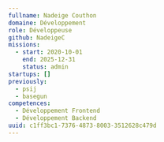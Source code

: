 ```yaml
---
fullname: Nadeige Couthon
domaine: Développement
role: Développeuse
github: NadeigeC
missions:
  - start: 2020-10-01
    end: 2025-12-31
    status: admin
startups: []
previously:
  - psij
  - basegun
competences:
  - Développement Frontend
  - Développement Backend
uuid: c1ff3bc1-7376-4873-8003-3512628c479d
---
```

